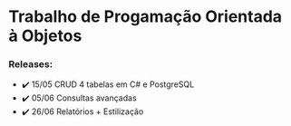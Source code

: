 # Trabalho de Progamação Orientada à Objetos

### Releases:
- :heavy_check_mark: 15/05 CRUD 4 tabelas em C# e PostgreSQL
- :heavy_check_mark: 05/06 Consultas avançadas
- :heavy_check_mark: 26/06 Relatórios + Estilização
